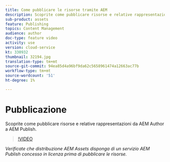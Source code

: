```yaml
---
title: Come pubblicare le risorse tramite AEM
description: Scoprite come pubblicare risorse e relative rappresentazioni da AEM Author a AEM Publish.
sub-product: assets
feature: Publishing
topics: Content Management
audience: author
doc-type: feature video
activity: use
version: cloud-service
kt: 330932
thumbnail: 32194.jpg
translation-type: tm+mt
source-git-commit: 94ea85d4a96bf9da62c5658961474a12663ac77b
workflow-type: tm+mt
source-wordcount: '51'
ht-degree: 1%

---
```



# Pubblicazione

Scoprite come pubblicare risorse e relative rappresentazioni da AEM Author a AEM Publish.

>[!VIDEO](https://video.tv.adobe.com/v/330932/?quality=12&learn=on&hidetitle=true)

_Verificate che  distribuzione AEM Assets disponga di un servizio AEM Publish concesso in licenza prima di pubblicare le risorse._